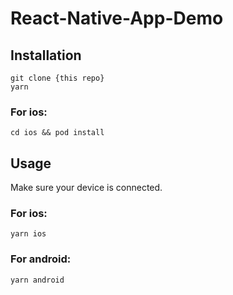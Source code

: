 # React-Native-App-Demo
## Installation
```
git clone {this repo}
yarn
```
### For ios:
```
cd ios && pod install
```
## Usage
Make sure your device is connected.
### For ios:
```
yarn ios
```
### For android:
```
yarn android
```
